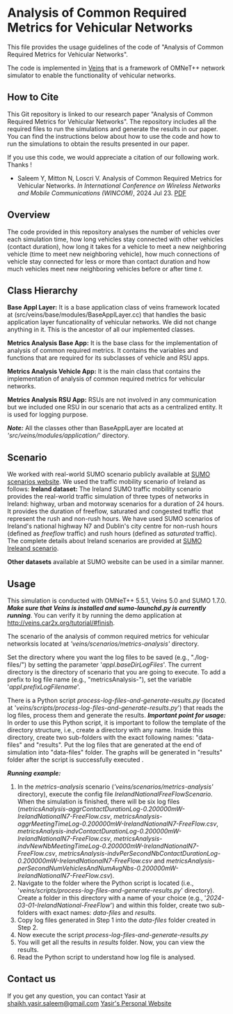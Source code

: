 # Analysis of Common Required Metrics for Vehicular Networks
This file provides the usage guidelines of the code of "Analysis of Common Required Metrics for Vehicular Networks". 

The code is implemented in [Veins](http://veins.car2x.org) that is a framework of OMNeT++ network simulator to enable the functionality of vehicular networks. 

## How to Cite

This Git repository is linked to our research paper "Analysis of Common Required Metrics for Vehicular Networks". The repository includes all the required files to run the simulations and generate the results in our paper. You can find the instructions below about how to use the code and how to run the simulations to obtain the results presented in our paper. 

If you use this code, we would appreciate a citation of our following work. Thanks !
- Saleem Y, Mitton N, Loscri V. Analysis of Common Required Metrics for Vehicular Networks. *In International Conference on Wireless Networks and Mobile Communications (WINCOM)*, 2024 Jul 23. [PDF](https://inria.hal.science/hal-04601484/)

## Overview
The code provided in this repository analyses the number of vehicles over each simulation time, how long vehicles stay connected with other vehicles (contact duration), how long it takes for a vehicle to meet a new neighboring vehicle (time to meet new neighboring vehicle), how much connections of vehicle stay connected for less or more than contact duration and how much vehicles meet new neighboring vehicles before or after time *t*.  

## Class Hierarchy

**Base Appl Layer:** It is a base application class of veins framework located at (src/veins/base/modules/BaseApplLayer.cc) that handles the basic application layer funcationality of vehicular networks. We did not change anything in it. This is the ancestor of all our implemented classes. 

**Metrics Analysis Base App:** It is the base class for the implementation of analysis of common required metrics. It contains the variables and functions that are required for its subclasses of vehicle and RSU apps.  

**Metrics Analysis Vehicle App:** It is the main class that contains the implementation of analysis of common required metrics for vehicular networks. 
 
**Metrics Analysis RSU App:** RSUs are not involved in any communication but we included one RSU in our scenario that acts as a centralized entity. It is used for logging purpose.  

***Note:*** All the classes other than BaseApplLayer are located at *'src/veins/modules/application/'* directory.

## Scenario

We worked with real-world SUMO scenario publicly available at [SUMO scenarios website](https://sumo.dlr.de/docs/Data/Scenarios.html). We used the traffic mobility scenario of Ireland as follows:
**Ireland dataset:** The Ireland SUMO traffic mobility scenario provides the real-world traffic simulation of three types of networks in Ireland: highway, urban and motorway scenarios for a duration of 24 hours. It provides the duration of freeflow, saturated and congested traffic that represent the rush and non-rush hours.  We have used SUMO scenarios of Ireland's national highway N7 and Dublin's city centre for non-rush hours (defined as *freeflow* traffic) and rush hours (defined as *saturated* traffic). The complete details about Ireland scenarios are provided at [SUMO Ireleand scenario](https://github.com/maxime-gueriau/ITSC2020_CAV_impact).

**Other datasets** available at SUMO website can be used in a similar manner. 

## Usage
This simulation is conducted with OMNeT++ 5.5.1, Veins 5.0 and SUMO 1.7.0.
***Make sure that Veins is installed and sumo-launchd.py is currently running***. You can verify it by running the demo application at http://veins.car2x.org/tutorial/#finish.

The scenario of the analysis of common required metrics for vehicular networksis located at *'veins/scenarios/metrics-analysis'* directory. 

Set the directory where you want the log files to be saved (e.g., "./log-files/") by setting the parameter '*appl.baseDirLogFiles*'. The current directory is the directory of scenario that you are going to execute. 
To add a prefix to log file name (e.g., "metricsAnalysis-"), set the variable '*appl.prefixLogFilename*'.

There is a Python script *process-log-files-and-generate-results.py* (located at  '*veins/scripts/process-log-files-and-generate-results.py*') that reads the log files, process them and generate the results. 
***Important point for usage:*** In order to use this Python script, it is important to follow the template of the directory structure, i.e., create a directory with any name. Inside this directory, create two sub-folders with the exact following names: "data-files" and "results". Put the log files that are generated at the end of simulation into "data-files" folder. The graphs will be generated in "results" folder after the script is successfully executed . 

***Running example:***
 1. In the *metrics-analysis* scenario (*'veins/scenarios/metrics-analysis'* directory), execute the config file *IrelandNationalFreeFlowScenario*. When the simulation is finished, there will be six log files (*metricsAnalysis-aggrContactDurationLog-0.200000mW-IrelandNationalN7-FreeFlow.csv*, *metricsAnalysis-aggrMeetingTimeLog-0.200000mW-IrelandNationalN7-FreeFlow.csv*, *metricsAnalysis-indvContactDurationLog-0.200000mW-IrelandNationalN7-FreeFlow.csv*, *metricsAnalysis-indvNewNbMeetingTimeLog-0.200000mW-IrelandNationalN7-FreeFlow.csv*, *metricsAnalysis-indvPerSecondNbContactDurationLog-0.200000mW-IrelandNationalN7-FreeFlow.csv* and *metricsAnalysis-perSecondNumVehiclesAndNumAvgNbs-0.200000mW-IrelandNationalN7-FreeFlow.csv*).
 2. Navigate to the folder where the Python script is located (i.e., '*veins/scripts/process-log-files-and-generate-results.py*' directory). Create a folder in this directory with a name of your choice (e.g., '*2024-03-01-IrelandNational-FreeFlow*') and within this folder, create two sub-folders with exact names: *data-files* and *results*. 
 3. Copy log files generated in Step 1 into the *data-files* folder created in Step 2. 
 4. Now execute the script *process-log-files-and-generate-results.py*
 5. You will get all the results in *results* folder. Now, you can view the results.  
 6. Read the Python script to understand how log file is analysed.
 
 ## Contact us
If you get any question, you can contact Yasir at shaikh.yasir.saleem@gmail.com
[Yasir's Personal Website](https://www.yasirsaleem.com)
